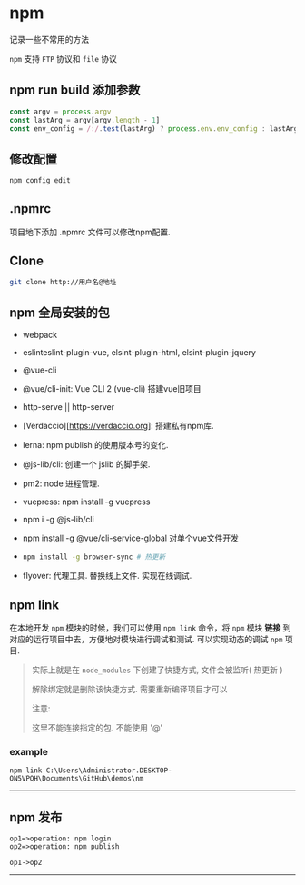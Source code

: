 # npm

记录一些不常用的方法

`npm` 支持 `FTP` 协议和 `file` 协议



## npm run build 添加参数

```js
const argv = process.argv
const lastArg = argv[argv.length - 1]
const env_config = /:/.test(lastArg) ? process.env.env_config : lastArg
```



## 修改配置

```bash
npm config edit
```



## .npmrc

项目地下添加 .npmrc 文件可以修改npm配置.



## Clone

```bash
git clone http://用户名@地址
```



## npm 全局安装的包

+ webpack

+ eslinteslint-plugin-vue, elsint-plugin-html, elsint-plugin-jquery

+ @vue-cli

+ @vue/cli-init:  Vue CLI 2 (vue-cli)  搭建vue旧项目

+ http-serve || http-server

+ [Verdaccio][https://verdaccio.org]: 搭建私有npm库.

+ lerna: npm publish 的使用版本号的变化.

+ @js-lib/cli: 创建一个 jslib 的脚手架.

+ pm2: node 进程管理.

+ vuepress: npm install -g vuepress

+ npm i -g @js-lib/cli

+ npm install -g @vue/cli-service-global    对单个vue文件开发

+ ```bash
  npm install -g browser-sync # 热更新
  ```
  
+ flyover: 代理工具. 替换线上文件. 实现在线调试.



## npm link

在本地开发 `npm` 模块的时候，我们可以使用 `npm link` 命令，将 `npm` 模块 **链接** 到对应的运行项目中去，方便地对模块进行调试和测试. 可以实现动态的调试 `npm` 项目.

> 实际上就是在 `node_modules` 下创建了快捷方式, 文件会被监听( 热更新 )
>
> 解除绑定就是删除该快捷方式. 需要重新编译项目才可以
>
> 注意:
>
> 	这里不能连接指定的包. 不能使用 '@'

### example

```cli
npm link C:\Users\Administrator.DESKTOP-ON5VPQH\Documents\GitHub\demos\nm
```

---



## npm 发布

```flow
op1=>operation: npm login
op2=>operation: npm publish

op1->op2
```





---









